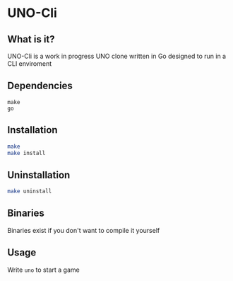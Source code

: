 # UNO-Cli
## What is it?
UNO-Cli is a work in progress UNO clone written in Go designed to run in a CLI enviroment

## Dependencies
```
make
go
```

## Installation
```bash
make
make install
``` 

## Uninstallation
```bash
make uninstall
```
## Binaries
Binaries exist if you don't want to compile it yourself

## Usage
Write ``uno`` to start a game
